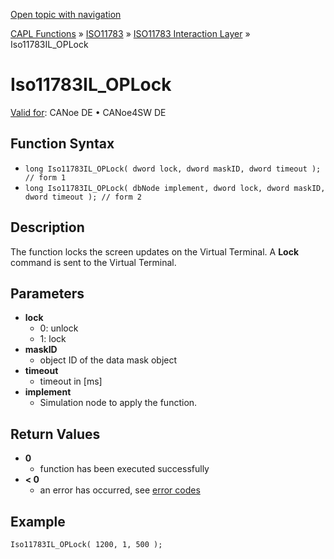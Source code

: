 [Open topic with navigation](../../../../../../CANoeDEFamily.htm#Topics/CAPLFunctions/ISO11783/ISOInteractionLayer/Functions/CAPLfunctionIso11783ILOPLock.md)

[CAPL Functions](../../../CAPLfunctions.md) » [ISO11783](../../CAPLfunctionsISO11783Overview.md) » [ISO11783 Interaction Layer](../CAPLfunctionsISOILOverview.md) » Iso11783IL_OPLock

# Iso11783IL_OPLock

[Valid for](../../../../Shared/FeatureAvailability.md):  CANoe DE • CANoe4SW DE

## Function Syntax

- `long Iso11783IL_OPLock( dword lock, dword maskID, dword timeout ); // form 1`
- `long Iso11783IL_OPLock( dbNode implement, dword lock, dword maskID, dword timeout ); // form 2`

## Description

The function locks the screen updates on the Virtual Terminal. A **Lock** command is sent to the Virtual Terminal.

## Parameters

- **lock**
  - 0: unlock
  - 1: lock
- **maskID**
  - object ID of the data mask object
- **timeout**
  - timeout in [ms]
- **implement**
  - Simulation node to apply the function.

## Return Values

- **0**
  - function has been executed successfully
- **< 0**
  - an error has occurred, see [error codes](../../../CAPLfunctionsISOj1939ErrorCodes.md)

## Example

```plaintext
Iso11783IL_OPLock( 1200, 1, 500 );
```
